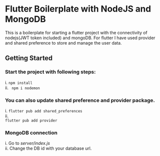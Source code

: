 # Flutter Boilerplate with NodeJS and MongoDB

This is a boilerplate for starting a flutter project with the connectivity of nodejs(JWT token included) and mongoDB. 
For flutter I have used provider and shared preference to store and manage the user data.

## Getting Started

### Start the project with following steps: <br>
i. <code>npm install </code> <br>
ii. <code> npm i nodemon </code>

### You can also update shared preference and provider package.

i. <code>flutter pub add shared_preferences</code> <br>
ii. <code> flutter pub add provider</code>

### MongoDB connection

i. Go to <i>server/index.js</i> <br>
ii. Change the DB id with your database url.